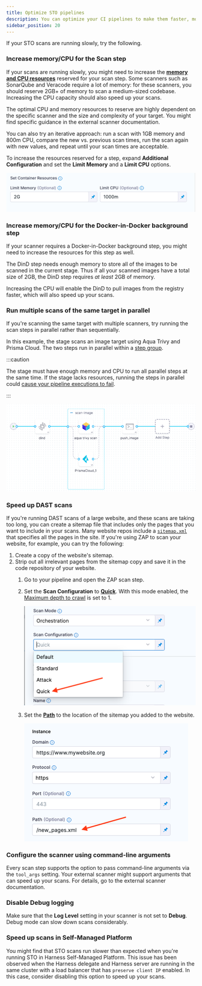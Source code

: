 ```yaml
---
title: Optimize STO pipelines
description: You can optimize your CI pipelines to make them faster, more efficient, and more versatile.
sidebar_position: 20
---
```


If your STO scans are running slowly, try the following.

<!-- https://harness.atlassian.net/browse/STO-6673 -->

### Increase memory/CPU for the Scan step

If your scans are running slowly, you might need to increase the [**memory and CPU resources**](/docs/continuous-integration/use-ci/manage-dependencies/background-step-settings/#set-container-resources) reserved for your scan step. Some scanners such as SonarQube and Veracode require a lot of memory: for these scanners, you should reserve 2GB+ of memory to scan a medium-sized codebase. Increasing the CPU capacity should also speed up your scans. 

The optimal CPU and memory resources to reserve are highly dependent on the specific scanner and the size and complexity of your target. You might find specific guidance in the external scanner documentation. 

You can also try an iterative approach: run a scan with 1GB memory and 800m CPU, compare the new vs. previous scan times, run the scan again with new values, and repeat until your scan times are acceptable.

To increase the resources reserved for a step, expand **Additional Configuration** and set the **Limit Memory** and a **Limit CPU** options. 

![](./static/override-container-resources.png)

### Increase memory/CPU for the Docker-in-Docker background step

If your scanner requires a Docker-in-Docker background step, you might need to increase the resources for this step as well.

The DinD step needs enough memory to store all of the images to be scanned in the current stage. Thus if all your scanned images have a total size of 2GB, the DinD step requires _at least_ 2GB of memory.

Increasing the CPU will enable the DinD to pull images from the registry faster, which will also speed up your scans. 

### Run multiple scans of the same target in parallel

 If you're scanning the same target with multiple scanners, try running the scan steps in parallel rather than sequentially.

In this example, the stage scans an image target using Aqua Trivy and Prisma Cloud. The two steps run in parallel within a [step group](/docs/continuous-integration/use-ci/optimize-and-more/group-ci-steps-using-step-groups). 

:::caution

The stage must have enough memory and CPU to run all parallel steps at the same time. If the stage lacks resources, running the steps in parallel could [cause your pipeline executions to fail](/docs/continuous-integration/use-ci/optimize-and-more/group-ci-steps-using-step-groups#parallelism-impacts-resource-consumption).

:::

![](./static/parallel-scans.png)  

### Speed up DAST scans

If you're running DAST scans of a large website, and these scans are taking too long, you can create a sitemap file that includes only the pages that you want to include in your scans. Many website repos include a [`sitemap.xml`](https://www.sitemaps.org/protocol.html) that specifies all the pages in the site. If you're using ZAP to scan your website, for example, you can try the following:

1. Create a copy of the website's sitemap. 
2. Strip out all irrelevant pages from the sitemap copy and save it in the code repository of your website. 
    1. Go to your pipeline and open the ZAP scan step. 
    2. Set the **Scan Configuration** to [**Quick**](/docs/security-testing-orchestration/sto-techref-category/zap-scanner-reference#scan-configuration). With this mode enabled, the [Maximum depth to crawl](https://www.zaproxy.org/docs/desktop/addons/spider/options/#maximum-depth-to-crawl) is set to 1.

       ![](./static/zap-quick-scan.png)    
    
    3. Set the [**Path**](/docs/security-testing-orchestration/sto-techref-category/zap-scanner-reference#path) to the location of the sitemap you added to the website.

       ![](./static/sitemap-copy-in-zap-step.png)

### Configure the scanner using command-line arguments

Every scan step supports the option to pass command-line arguments via the `tool_args` setting. Your external scanner might support arguments that can speed up your scans. For details, go to the external scanner documentation.

### Disable Debug logging

Make sure that the **Log Level** setting in your scanner is not set to **Debug**. Debug mode can slow down scans considerably.

### Speed up scans in Self-Managed Platform

<!-- https://harness.atlassian.net/browse/STO-6171 -->

You might find that STO scans run slower than expected when you're running STO in Harness Self-Managed Platform. This issue has been observed when the Harness delegate and Harness server are running in the same cluster with a load balancer that has `preserve client IP` enabled. In this case, consider disabling this option to speed up your scans. 
